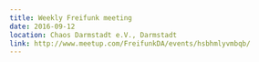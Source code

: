 ```yaml
---
title: Weekly Freifunk meeting
date: 2016-09-12
location: Chaos Darmstadt e.V., Darmstadt
link: http://www.meetup.com/FreifunkDA/events/hsbhmlyvmbqb/
---
```

